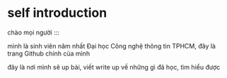 # self introduction

chào mọi người :::

mình là sinh viên năm nhất Đại học Công nghệ thông tin TPHCM, đây là trang Github chính của mình

đây là nơi mình sẽ up bài, viết write up về những gì đã học, tìm hiểu được
